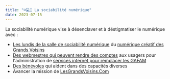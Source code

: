 ```yaml
---
title: "☺💻🍵 La sociabilité numérique"
date: 2023-07-15
---
```


La sociabilité numérique vise à désenclaver et à déstigmatiser le numérique avec :

* [Les lundis de la salle de sociabilité numérique](leslundis.md) du [numérique créatif des Grands Voisins](numcrea.md) 
* [Des webmestres qui peuvent rendre des comptes](2023-07-31-email-webmasters.md) aux usagers pour l'administration de [services internet pour remplacer les GAFAM](services.md) 
* [Des bénévoles](benevolat.md) qui aident dans des capacités diverses
* Avancer la mission de [LesGrandsVoisins.Com](lesgrandsvoisinscom.md)

